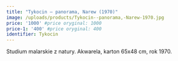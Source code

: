 ```yaml
---
title: "Tykocin – panorama, Narew (1970)"
image: /uploads/products/Tykocin--panorama,-Narew-1970.jpg
price: '1000' #price oryginal: 1000
price-1: '400' #price oryginal: 400
identifier: Tykocin
---
```


Studium malarskie z natury. Akwarela, karton 65x48 cm, rok 1970.